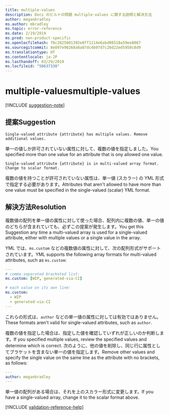 ```yaml
---
title: multiple-values
description: Docs のビルドの問題 multiple-values に関する説明と解決方法
author: meganbradley
ms.author: mbradley
ms.topic: error-reference
ms.date: 2/19/2019
ms.prod: non-product-specific
ms.openlocfilehash: f8c2825801392e8ff1114e6abd08518a59ee8087
ms.sourcegitcommit: 8e897e90268a8a87dc4b97d7c28d22ed5950c8d9
ms.translationtype: HT
ms.contentlocale: ja-JP
ms.lasthandoff: 03/29/2019
ms.locfileid: "58637330"
---
```

# <a name="multiple-values"></a><span data-ttu-id="7b5d2-103">multiple-values</span><span class="sxs-lookup"><span data-stu-id="7b5d2-103">multiple-values</span></span>

[!INCLUDE [suggestion-note](includes/suggestion-note.md)]

## <a name="suggestion"></a><span data-ttu-id="7b5d2-104">提案</span><span class="sxs-lookup"><span data-stu-id="7b5d2-104">Suggestion</span></span>

`Single-valued attribute {attribute} has multiple values. Remove additional values.`

<span data-ttu-id="7b5d2-105">単一の値しか許可されていない属性に対して、複数の値を指定しました。</span><span class="sxs-lookup"><span data-stu-id="7b5d2-105">You specified more than one value for an attribute that is ony allowed one value.</span></span>

`Single-valued attribute {attribute} is in multi-valued array format. Change to scalar format.`

<span data-ttu-id="7b5d2-106">複数の値を持つことが許可されていない属性は、単一値 (スカラー) の YML 形式で指定する必要があります。</span><span class="sxs-lookup"><span data-stu-id="7b5d2-106">Attributes that aren't allowed to have more than one value must be specified in the single-valued (scalar) YML format.</span></span>

## <a name="resolution"></a><span data-ttu-id="7b5d2-107">解決方法</span><span class="sxs-lookup"><span data-stu-id="7b5d2-107">Resolution</span></span>

<span data-ttu-id="7b5d2-108">複数値の配列を単一値の属性に対して使った場合、配列内に複数の値、単一の値のどちらが含まれていても、必ずこの提案が発生します。</span><span class="sxs-lookup"><span data-stu-id="7b5d2-108">You get this Suggestion any time a multi-valued array is used for a single-valued attribute, either with multiple values or a single value in the array.</span></span>

<span data-ttu-id="7b5d2-109">YML では、`ms.custom` などの複数値の属性に対して、次の配列形式がサポートされています。</span><span class="sxs-lookup"><span data-stu-id="7b5d2-109">YML supports the following array formats for multi-valued attributes, such as `ms.custom`:</span></span>

```yml
---
# comma-separated bracketed list:
ms.custom: [WIP, generated-via-CI]

# each value on its own line:
ms.custom:
  - WIP
  - generated-via-CI
---
```

<span data-ttu-id="7b5d2-110">これらの形式は、`author` などの単一値の属性に対しては有効ではありません。</span><span class="sxs-lookup"><span data-stu-id="7b5d2-110">These formats aren't valid for single-valued attributes, such as `author`.</span></span>

<span data-ttu-id="7b5d2-111">複数の値を指定した場合は、指定した値を確認していずれが正しいのか判断します。</span><span class="sxs-lookup"><span data-stu-id="7b5d2-111">If you specified multiple values, review the specified values and determine which is correct.</span></span> <span data-ttu-id="7b5d2-112">次のように、他の値を削除し、同じ行に属性としてブラケットを含まない単一の値を指定します。</span><span class="sxs-lookup"><span data-stu-id="7b5d2-112">Remove other values and specify the single value on the same line as the attribute with no brackets, as follows:</span></span>

```yml
---
author: meganbradley
---
```

<span data-ttu-id="7b5d2-113">単一値の配列がある場合は、それを上のスカラー形式に変更します。</span><span class="sxs-lookup"><span data-stu-id="7b5d2-113">If you have a single-valued array, change it to the scalar format above.</span></span>

<!--make sure to add this file to your includes folder and verify the path-->
[!INCLUDE [validation-reference-help](includes/validation-reference-help.md)]
